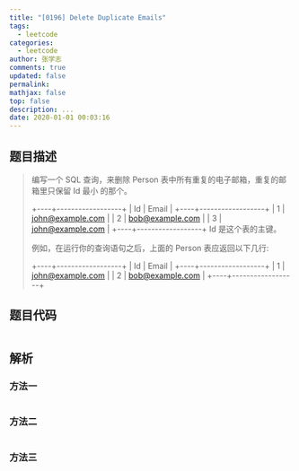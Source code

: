 ```yaml
---
title: "[0196] Delete Duplicate Emails"
tags:
  - leetcode
categories:
  - leetcode
author: 张学志
comments: true
updated: false
permalink:
mathjax: false
top: false
description: ...
date: 2020-01-01 00:03:16
---
```


## 题目描述

> 编写一个 SQL 查询，来删除 Person 表中所有重复的电子邮箱，重复的邮箱里只保留 Id 最小 的那个。 
> 
> +----+------------------+
> | Id | Email            |
> +----+------------------+
> | 1  | john@example.com |
> | 2  | bob@example.com  |
> | 3  | john@example.com |
> +----+------------------+
> Id 是这个表的主键。
> 
> 
> 例如，在运行你的查询语句之后，上面的 Person 表应返回以下几行: 
> 
> +----+------------------+
> | Id | Email            |
> +----+------------------+
> | 1  | john@example.com |
> | 2  | bob@example.com  |
> +----+------------------+
> 
> 

## 题目代码

```cpp

```

## 解析

### 方法一

```cpp

```

### 方法二

```cpp

```

### 方法三

```cpp

```

